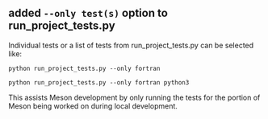 ## added `--only test(s)` option to run_project_tests.py

Individual tests or a list of tests from run_project_tests.py can be selected like:
```
python run_project_tests.py --only fortran

python run_project_tests.py --only fortran python3
```

This assists Meson development by only running the tests for the portion of Meson being worked on during local development.